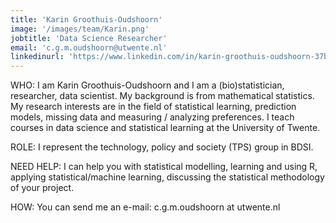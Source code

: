 ```yaml
---
title: 'Karin Groothuis-Oudshoorn'
image: '/images/team/Karin.png'
jobtitle: 'Data Science Researcher'
email: 'c.g.m.oudshoorn@utwente.nl'
linkedinurl: 'https://www.linkedin.com/in/karin-groothuis-oudshoorn-37b7866/'
---
```


WHO: I am Karin Groothuis-Oudshoorn and I am a (bio)statistician, researcher, data scientist. My background is from mathematical statistics. My research interests are in the field of statistical learning, prediction models, missing data and measuring / analyzing preferences. I teach courses in data science and statistical learning at the University of Twente.

ROLE: I represent the technology, policy and society (TPS) group in BDSI.

NEED HELP: I can help you with statistical modelling, learning and using R, applying statistical/machine learning, discussing the statistical methodology of your project.

HOW: You can send me an e-mail: c.g.m.oudshoorn at utwente.nl
